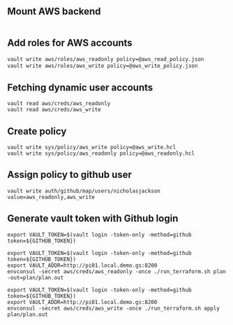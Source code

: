 ## Mount AWS backend
```bash
```

## Add roles for AWS accounts
```bash
vault write aws/roles/aws_readonly policy=@aws_read_policy.json
vault write aws/roles/aws_write policy=@aws_write_policy.json
```

## Fetching dynamic user accounts
```
vault read aws/creds/aws_readonly
vault read aws/creds/aws_write
```

## Create policy
```
vault write sys/policy/aws_write policy=@aws_write.hcl
vault write sys/policy/aws_readonly policy=@aws_readonly.hcl
```

## Assign policy to github user
```
vault write auth/github/map/users/nicholasjackson value=aws_readonly,aws_write
```

## Generate vault token with Github login
```
export VAULT_TOKEN=$(vault login -token-only -method=github token=${GITHUB_TOKEN}) 
```

```
export VAULT_TOKEN=$(vault login -token-only -method=github token=${GITHUB_TOKEN}) 
export VAULT_ADDR=http://pi01.local.demo.gs:8200 
envconsul -secret aws/creds/aws_readonly -once ./run_terraform.sh plan -out=plan/plan.out
```

```
export VAULT_TOKEN=$(vault login -token-only -method=github token=${GITHUB_TOKEN}) 
export VAULT_ADDR=http://pi01.local.demo.gs:8200 
envconsul -secret aws/creds/aws_write -once ./run_terraform.sh apply plan/plan.out
```
